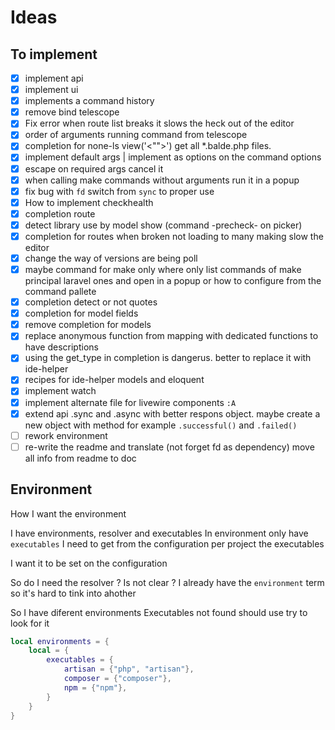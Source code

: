 # Ideas

## To implement
- [X] implement api
- [X] implement ui
- [X] implements a command history
- [X] remove bind telescope
- [X] Fix error when route list breaks it slows the heck out of the editor
- [X] order of arguments running command from telescope
- [X] completion for none-ls view('<"">') get all *.balde.php files.
- [X] implement default args | implement as options on the command options
- [X] escape on required args cancel it
- [X] when calling make commands without arguments run it in a popup
- [X] fix bug with `fd` switch from `sync` to proper use
- [X] How to implement checkhealth
- [X] completion route
- [X] detect library use by model show (command -precheck- on picker)
- [X] completion for routes when broken not loading to many making slow the editor
- [X] change the way of versions are being poll
- [X] maybe command for make only where only list commands of make principal laravel ones and open in a popup or how to configure from the command pallete
- [X] completion detect or not quotes
- [X] completion for model fields
- [X] remove completion for models
- [X] replace anonymous function from mapping with dedicated functions to have descriptions
- [X] using the get_type in completion is dangerus. better to replace it with ide-helper
- [X] recipes for ide-helper models and eloquent
- [X] implement watch
- [X] implement alternate file for livewire components `:A`
- [X] extend api .sync and .async with better respons object. maybe create a new object with method for example `.successful()` and `.failed()`
- [ ] rework environment
- [ ] re-write the readme and translate (not forget fd as dependency) move all info from readme to doc

## Environment
How I want the environment

I have environments, resolver and executables
In environment only have `executables`
I need to get from the configuration per project the executables

I want it to be set on the configuration

So do I need the resolver ?
Is not clear ?
I already have the `environment` term so it's hard to tink into ahother

So I have diferent environments
Executables not found should use try to look for it
```lua
local environments = {
    local = {
        executables = {
            artisan = {"php", "artisan"},
            composer = {"composer"},
            npm = {"npm"},
        }
    }
}
```

